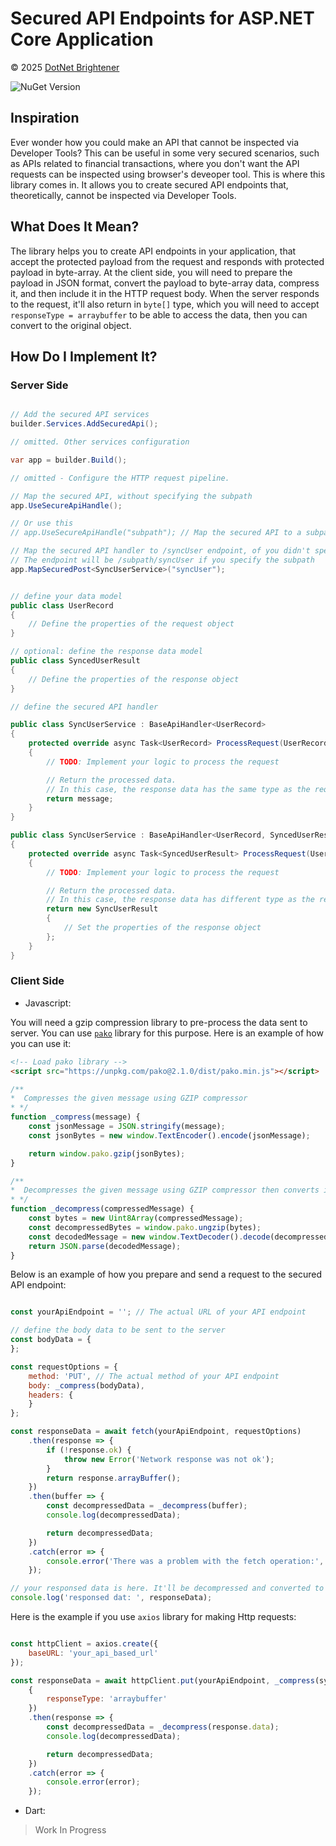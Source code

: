 # Secured API Endpoints for ASP.NET Core Application


&copy; 2025 [DotNet Brightener](mailto:admin@dotnetbrightener.com)


![NuGet Version](https://img.shields.io/nuget/v/DotNetBrightener.SecuredApi)

## Inspiration

Ever wonder how you could make an API that cannot be inspected via Developer Tools? This can be useful in some very secured scenarios, such as APIs related to financial transactions, where you don't want the API requests can be inspected using browser's deveoper tool. This is where this library comes in. It allows you to create secured API endpoints that, theoretically, cannot be inspected via Developer Tools.

## What Does It Mean?

The library helps you to create API endpoints in your application, that accept the protected payload from the request and responds with protected payload in byte-array. At the client side, you will need to prepare the payload in JSON format, convert the payload to byte-array data, compress it, and then include it in the HTTP request body. When the server responds to the request, it'll also return in `byte[]` type, which you will need to accept `responseType = arraybuffer` to be able to access the data, then you can convert to the original object.

## How Do I Implement It?


### Server Side

```csharp

// Add the secured API services
builder.Services.AddSecuredApi();

// omitted. Other services configuration

var app = builder.Build();

// omitted - Configure the HTTP request pipeline.

// Map the secured API, without specifying the subpath
app.UseSecureApiHandle(); 

// Or use this
// app.UseSecureApiHandle("subpath"); // Map the secured API to a subpath

// Map the secured API handler to /syncUser endpoint, of you didn't specify the subpath
// The endpoint will be /subpath/syncUser if you specify the subpath
app.MapSecuredPost<SyncUserService>("syncUser");


// define your data model
public class UserRecord
{
    // Define the properties of the request object
}

// optional: define the response data model
public class SyncedUserResult
{
    // Define the properties of the response object
}

// define the secured API handler

public class SyncUserService : BaseApiHandler<UserRecord>
{
    protected override async Task<UserRecord> ProcessRequest(UserRecord message)
    {
        // TODO: Implement your logic to process the request

        // Return the processed data. 
        // In this case, the response data has the same type as the requested data
        return message;
    }
}

public class SyncUserService : BaseApiHandler<UserRecord, SyncedUserResult>
{
    protected override async Task<SyncedUserResult> ProcessRequest(UserRecord message)
    {
        // TODO: Implement your logic to process the request

        // Return the processed data. 
        // In this case, the response data has different type as the requested data
        return new SyncUserResult 
        {
            // Set the properties of the response object
        };
    }
}

```


### Client Side

* Javascript:

You will need a gzip compression library to pre-process the data sent to server. You can use [`pako`](https://www.npmjs.com/package/pako) library for this purpose. Here is an example of how you can use it:

```html
<!-- Load pako library -->
<script src="https://unpkg.com/pako@2.1.0/dist/pako.min.js"></script>
```

```javascript
/**
*  Compresses the given message using GZIP compressor
* */
function _compress(message) {
    const jsonMessage = JSON.stringify(message);
    const jsonBytes = new window.TextEncoder().encode(jsonMessage);

    return window.pako.gzip(jsonBytes);
}

/**
*  Decompresses the given message using GZIP compressor then converts it to JSON object
* */
function _decompress(compressedMessage) {
    const bytes = new Uint8Array(compressedMessage);
    const decompressedBytes = window.pako.ungzip(bytes);
    const decodedMessage = new window.TextDecoder().decode(decompressedBytes);
    return JSON.parse(decodedMessage);
}
```

Below is an example of how you prepare and send a request to the secured API endpoint:

```javascript

const yourApiEndpoint = ''; // The actual URL of your API endpoint

// define the body data to be sent to the server
const bodyData = {
};

const requestOptions = {
    method: 'PUT', // The actual method of your API endpoint
    body: _compress(bodyData),
    headers: {
    }
};

const responseData = await fetch(yourApiEndpoint, requestOptions)
    .then(response => {
        if (!response.ok) {
            throw new Error('Network response was not ok');
        }
        return response.arrayBuffer();
    })
    .then(buffer => {
        const decompressedData = _decompress(buffer);
        console.log(decompressedData);

        return decompressedData;
    })
    .catch(error => {
        console.error('There was a problem with the fetch operation:', error);
    });

// your responsed data is here. It'll be decompressed and converted to a JSON object
console.log('responsed dat: ', responseData);

```

Here is the example if you use `axios` library for making Http requests:

```javascript

const httpClient = axios.create({
    baseURL: 'your_api_based_url'
});

const responseData = await httpClient.put(yourApiEndpoint, _compress(syncData),
    {
        responseType: 'arraybuffer'
    })
    .then(response => {
        const decompressedData = _decompress(response.data);
        console.log(decompressedData);

        return decompressedData;
    })
    .catch(error => {
        console.error(error);
    });

```

* Dart:
> Work In Progress